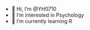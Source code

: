 - 👋 Hi, I’m @YH0710
- 👀 I’m interested in Psychology
- 🌱 I’m currently learning R

<!---
YH0710/YH0710 is a ✨ special ✨ repository because its `README.md` (this file) appears on your GitHub profile.
You can click the Preview link to take a look at your changes.
--->
